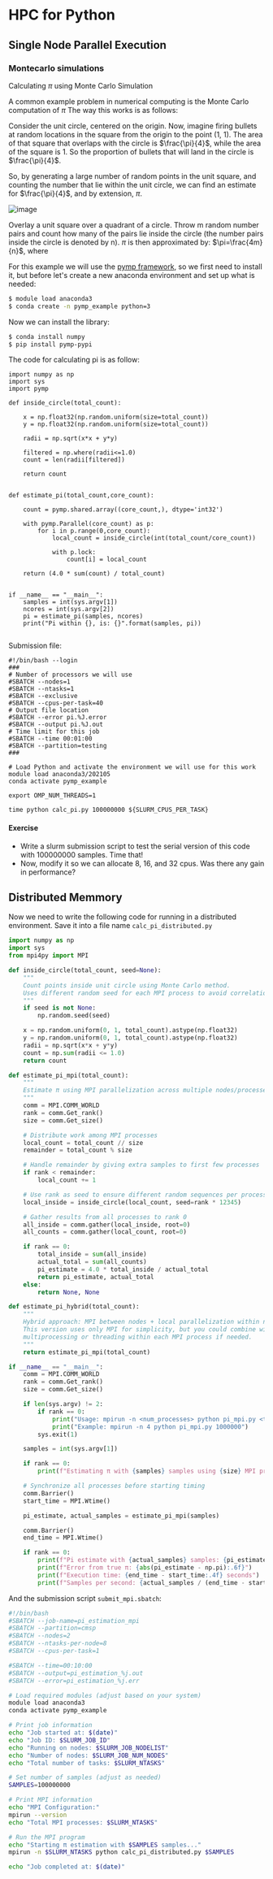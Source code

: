 # HPC for Python

## Single Node Parallel Execution

### Montecarlo simulations
Calculating $\pi$ using Monte Carlo Simulation

A common example problem in numerical computing is the Monte Carlo computation of $\pi$
The way this works is as follows:

Consider the unit circle, centered on the origin. Now, imagine firing bullets at random locations in the square from the origin to the point (1, 1). The area of that square that overlaps with the circle is $\frac{\pi}{4}$, while the area of the square is 1. So the proportion of bullets that will land in the circle is $\frac{\pi}{4}$.

So, by generating a large number of random points in the unit square, and counting the number that lie within the unit circle, we can find an estimate for $\frac{\pi}{4}$, and by extension, $\pi$.

![image](https://hackmd.io/_uploads/ryRgAx3iC.png)

Overlay a unit square over a quadrant of a circle. Throw m random number pairs and count how many of the pairs lie inside the circle (the number pairs inside the circle is denoted by n). $\pi$ is then approximated by: $\pi=\frac{4m}{n}$, where 

For this example we will use the [pymp framework](https://github.com/classner/pymp), so we first need to install it, but before let's create a new anaconda environment and set up what is needed:
```bash
$ module load anaconda3
$ conda create -n pymp_example python=3
```
Now we can install the library:

```bash
$ conda install numpy
$ pip install pymp-pypi
```

The code for calculating pi is as follow:

```python=
import numpy as np
import sys
import pymp

def inside_circle(total_count):

    x = np.float32(np.random.uniform(size=total_count))
    y = np.float32(np.random.uniform(size=total_count))

    radii = np.sqrt(x*x + y*y)

    filtered = np.where(radii<=1.0)
    count = len(radii[filtered])

    return count


def estimate_pi(total_count,core_count):

    count = pymp.shared.array((core_count,), dtype='int32')

    with pymp.Parallel(core_count) as p:
        for i in p.range(0,core_count):
            local_count = inside_circle(int(total_count/core_count))

            with p.lock:
                count[i] = local_count

    return (4.0 * sum(count) / total_count)


if __name__ == "__main__":
    samples = int(sys.argv[1])
    ncores = int(sys.argv[2])
    pi = estimate_pi(samples, ncores)
    print("Pi within {}, is: {}".format(samples, pi))
                                  
```

Submission file:
```bash=
#!/bin/bash --login
###
# Number of processors we will use
#SBATCH --nodes=1
#SBATCH --ntasks=1
#SBATCH --exclusive
#SBATCH --cpus-per-task=40
# Output file location
#SBATCH --error pi.%J.error
#SBATCH --output pi.%J.out
# Time limit for this job
#SBATCH --time 00:01:00
#SBATCH --partition=testing
###

# Load Python and activate the environment we will use for this work
module load anaconda3/202105
conda activate pymp_example

export OMP_NUM_THREADS=1

time python calc_pi.py 100000000 ${SLURM_CPUS_PER_TASK}
```

#### Exercise

* Write a slurm submission script to test the serial version of this code with 100000000 samples. Time that!
* Now, modify it so we can allocate 8, 16, and 32 cpus. Was there any gain in performance?

## Distributed Memmory

Now we need to write the following code for running in a distributed environment. Save it into a file name `calc_pi_distributed.py`

```python
import numpy as np
import sys
from mpi4py import MPI

def inside_circle(total_count, seed=None):
    """
    Count points inside unit circle using Monte Carlo method.
    Uses different random seed for each MPI process to avoid correlation.
    """
    if seed is not None:
        np.random.seed(seed)

    x = np.random.uniform(0, 1, total_count).astype(np.float32)
    y = np.random.uniform(0, 1, total_count).astype(np.float32)
    radii = np.sqrt(x*x + y*y)
    count = np.sum(radii <= 1.0)
    return count

def estimate_pi_mpi(total_count):
    """
    Estimate π using MPI parallelization across multiple nodes/processes.
    """
    comm = MPI.COMM_WORLD
    rank = comm.Get_rank()
    size = comm.Get_size()

    # Distribute work among MPI processes
    local_count = total_count // size
    remainder = total_count % size

    # Handle remainder by giving extra samples to first few processes
    if rank < remainder:
        local_count += 1

    # Use rank as seed to ensure different random sequences per process
    local_inside = inside_circle(local_count, seed=rank * 12345)

    # Gather results from all processes to rank 0
    all_inside = comm.gather(local_inside, root=0)
    all_counts = comm.gather(local_count, root=0)

    if rank == 0:
        total_inside = sum(all_inside)
        actual_total = sum(all_counts)
        pi_estimate = 4.0 * total_inside / actual_total
        return pi_estimate, actual_total
    else:
        return None, None

def estimate_pi_hybrid(total_count):
    """
    Hybrid approach: MPI between nodes + local parallelization within nodes.
    This version uses only MPI for simplicity, but you could combine with
    multiprocessing or threading within each MPI process if needed.
    """
    return estimate_pi_mpi(total_count)

if __name__ == "__main__":
    comm = MPI.COMM_WORLD
    rank = comm.Get_rank()
    size = comm.Get_size()

    if len(sys.argv) != 2:
        if rank == 0:
            print("Usage: mpirun -n <num_processes> python pi_mpi.py <total_samples>")
            print("Example: mpirun -n 4 python pi_mpi.py 1000000")
        sys.exit(1)

    samples = int(sys.argv[1])

    if rank == 0:
        print(f"Estimating π with {samples} samples using {size} MPI processes")

    # Synchronize all processes before starting timing
    comm.Barrier()
    start_time = MPI.Wtime()

    pi_estimate, actual_samples = estimate_pi_mpi(samples)

    comm.Barrier()
    end_time = MPI.Wtime()

    if rank == 0:
        print(f"Pi estimate with {actual_samples} samples: {pi_estimate}")
        print(f"Error from true π: {abs(pi_estimate - np.pi):.6f}")
        print(f"Execution time: {end_time - start_time:.4f} seconds")
        print(f"Samples per second: {actual_samples / (end_time - start_time):.0f}")
```

And the submission script `submit_mpi.sbatch`:

```bash
#!/bin/bash
#SBATCH --job-name=pi_estimation_mpi
#SBATCH --partition=cmsp
#SBATCH --nodes=2
#SBATCH --ntasks-per-node=8
#SBATCH --cpus-per-task=1

#SBATCH --time=00:10:00
#SBATCH --output=pi_estimation_%j.out
#SBATCH --error=pi_estimation_%j.err

# Load required modules (adjust based on your system)
module load anaconda3
conda activate pymp_example

# Print job information
echo "Job started at: $(date)"
echo "Job ID: $SLURM_JOB_ID"
echo "Running on nodes: $SLURM_JOB_NODELIST"
echo "Number of nodes: $SLURM_JOB_NUM_NODES"
echo "Total number of tasks: $SLURM_NTASKS"

# Set number of samples (adjust as needed)
SAMPLES=100000000

# Print MPI information
echo "MPI Configuration:"
mpirun --version
echo "Total MPI processes: $SLURM_NTASKS"

# Run the MPI program
echo "Starting π estimation with $SAMPLES samples..."
mpirun -n $SLURM_NTASKS python calc_pi_distributed.py $SAMPLES

echo "Job completed at: $(date)"
```
